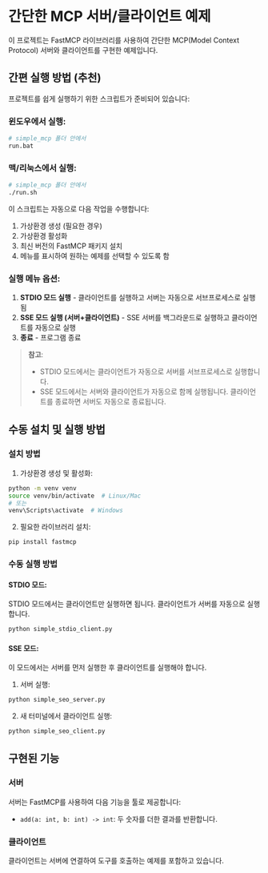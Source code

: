 # 간단한 MCP 서버/클라이언트 예제

이 프로젝트는 FastMCP 라이브러리를 사용하여 간단한 MCP(Model Context Protocol) 서버와 클라이언트를 구현한 예제입니다.

## 간편 실행 방법 (추천)

프로젝트를 쉽게 실행하기 위한 스크립트가 준비되어 있습니다:

### 윈도우에서 실행:
```bash
# simple_mcp 폴더 안에서
run.bat
```

### 맥/리눅스에서 실행:
```bash
# simple_mcp 폴더 안에서
./run.sh
```

이 스크립트는 자동으로 다음 작업을 수행합니다:
1. 가상환경 생성 (필요한 경우)
2. 가상환경 활성화
3. 최신 버전의 FastMCP 패키지 설치
4. 메뉴를 표시하여 원하는 예제를 선택할 수 있도록 함

### 실행 메뉴 옵션:
1. **STDIO 모드 실행** - 클라이언트를 실행하고 서버는 자동으로 서브프로세스로 실행됨
2. **SSE 모드 실행 (서버+클라이언트)** - SSE 서버를 백그라운드로 실행하고 클라이언트를 자동으로 실행
3. **종료** - 프로그램 종료

> **참고**: 
> - STDIO 모드에서는 클라이언트가 자동으로 서버를 서브프로세스로 실행합니다.
> - SSE 모드에서는 서버와 클라이언트가 자동으로 함께 실행됩니다. 클라이언트를 종료하면 서버도 자동으로 종료됩니다.

## 수동 설치 및 실행 방법

### 설치 방법

1. 가상환경 생성 및 활성화:
```bash
python -m venv venv
source venv/bin/activate  # Linux/Mac
# 또는
venv\Scripts\activate  # Windows
```

2. 필요한 라이브러리 설치:
```bash
pip install fastmcp
```

### 수동 실행 방법

#### STDIO 모드:
STDIO 모드에서는 클라이언트만 실행하면 됩니다. 클라이언트가 서버를 자동으로 실행합니다.

```bash
python simple_stdio_client.py
```

#### SSE 모드:
이 모드에서는 서버를 먼저 실행한 후 클라이언트를 실행해야 합니다.

1. 서버 실행:
```bash
python simple_seo_server.py
```

2. 새 터미널에서 클라이언트 실행:
```bash
python simple_seo_client.py
```

## 구현된 기능

### 서버
서버는 FastMCP를 사용하여 다음 기능을 툴로 제공합니다:
- `add(a: int, b: int) -> int`: 두 숫자를 더한 결과를 반환합니다.

### 클라이언트
클라이언트는 서버에 연결하여 도구를 호출하는 예제를 포함하고 있습니다. 